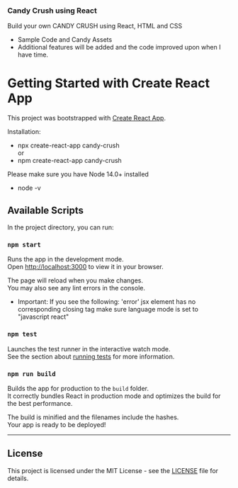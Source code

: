 ### Candy Crush using React

Build your own CANDY CRUSH using React, HTML and CSS 
- Sample Code and Candy Assets
- Additional features will be added and the code improved upon when I have time.
# Getting Started with Create React App

This project was bootstrapped with [Create React App](https://github.com/facebook/create-react-app).

Installation: 

- npx create-react-app candy-crush  
or 
- npm create-react-app candy-crush

Please make sure you have Node 14.0+ installed
- node -v
## Available Scripts

In the project directory, you can run:

### `npm start`

Runs the app in the development mode.\
Open [http://localhost:3000](http://localhost:3000) to view it in your browser.

The page will reload when you make changes.\
You may also see any lint errors in the console.

- Important: If you see the following: 'error' jsx element has no corresponding closing tag 
make sure language mode is set to "javascript react"

### `npm test`

Launches the test runner in the interactive watch mode.\
See the section about [running tests](https://facebook.github.io/create-react-app/docs/running-tests) for more information.

### `npm run build`

Builds the app for production to the `build` folder.\
It correctly bundles React in production mode and optimizes the build for the best performance.

The build is minified and the filenames include the hashes.\
Your app is ready to be deployed!

****
## License
This project is licensed under the MIT License - see the [LICENSE](LICENSE) file for details.
